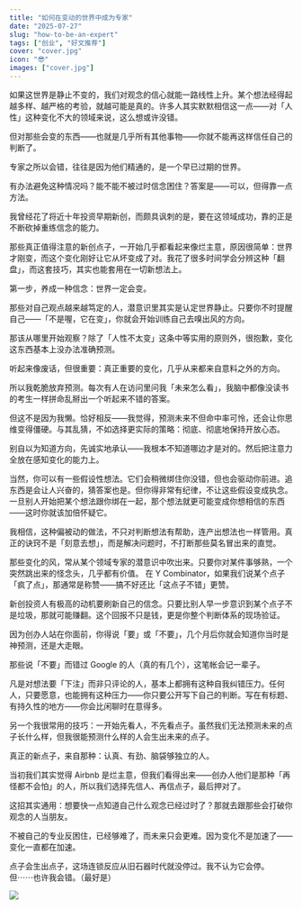 ```yaml
---
title: "如何在变动的世界中成为专家"
date: "2025-07-27"
slug: "how-to-be-an-expert"
tags: ["创业", "好文推荐"]
cover: "cover.jpg"
icon: "😎"
images: ["cover.jpg"]
---
```

如果这世界是静止不变的，我们对观念的信心就能一路线性上升。某个想法经得起越多样、越严格的考验，就越可能是真的。许多人其实默默相信这一点——对「人性」这种变化不大的领域来说，这么想或许没错。



但对那些会变的东西——也就是几乎所有其他事物——你就不能再这样信任自己的判断了。



专家之所以会错，往往是因为他们精通的，是一个早已过期的世界。



有办法避免这种情况吗？能不能不被过时信念困住？答案是——可以，但得靠一点方法。



我曾经花了将近十年投资早期新创，而颇具讽刺的是，要在这领域成功，靠的正是不断砍掉重练信念的能力。



那些真正值得注意的新创点子，一开始几乎都看起来像烂主意，原因很简单：世界才刚变，而这个变化刚好让它从坏变成了对。我花了很多时间学会分辨这种「翻盘」，而这套技巧，其实也能套用在一切新想法上。



第一步，养成一种信念：世界一定会变。



那些对自己观点越来越笃定的人，潜意识里其实是认定世界静止。只要你不时提醒自己——「不是喔，它在变」，你就会开始训练自己去嗅出风的方向。



那该从哪里开始观察？除了「人性不太变」这条中等实用的原则外，很抱歉，变化这东西基本上没办法准确预测。



听起来像废话，但很重要：真正重要的变化，几乎从来都来自意料之外的方向。



所以我乾脆放弃预测。每次有人在访问里问我「未来怎么看」，我脑中都像没读书的考生一样拼命乱掰出一个听起来不错的答案。



但这不是因为我懒。恰好相反——我觉得，预测未来不但命中率可怜，还会让你思维变得僵硬。与其乱猜，不如选择更实际的策略：彻底、彻底地保持开放心态。



别自以为知道方向，先诚实地承认——我根本不知道哪边才是对的。然后把注意力全放在感知变化的能力上。



当然，你可以有一些假设性想法。它们会稍微绑住你没错，但也会驱动你前进。追东西是会让人兴奋的，猜答案也是。但你得非常有纪律，不让这些假设变成执念。
一旦别人开始把某个想法跟你绑在一起，那个想法就更可能变成你想相信的东西——这时你就该加倍怀疑它。



我相信，这种偏被动的做法，不只对判断想法有帮助，连产出想法也一样管用。真正的诀窍不是「刻意去想」，而是解决问题时，不打断那些莫名冒出来的直觉。



那些变化的风，常从某个领域专家的潜意识中吹出来。只要你对某件事够熟，一个突然跳出来的怪念头，几乎都有价值。
在 Y Combinator，如果我们说某个点子「疯了点」，那通常是称赞——搞不好还比「这点子不错」更赞。



新创投资人有极高的动机要刷新自己的信念。只要比别人早一步意识到某个点子不是垃圾，那就可能赚翻。这个回报不只是钱，更是你整个判断体系的现场验证。



因为创办人站在你面前，你得说「要」或「不要」，几个月后你就会知道你当时是神预测，还是大走眼。



那些说「不要」而错过 Google 的人（真的有几个），这笔帐会记一辈子。



凡是对想法要「下注」而非只评论的人，基本上都拥有这种自我纠错压力。任何人，只要愿意，也能拥有这种压力——你只要公开写下自己的判断。写在有标题、有持久性的地方——你会比闲聊时在意得多。



另一个我很常用的技巧：一开始先看人，不先看点子。虽然我们无法预测未来的点子长什么样，但我很能预测什么样的人会生出未来的点子。



真正的新点子，来自那种：认真、有劲、脑袋够独立的人。



当初我们其实觉得 Airbnb 是烂主意，但我们看得出来——创办人他们是那种「再怪都不会怕」的人，所以我们选择先信人、再信点子，最后押对了。



这招其实通用：想要快一点知道自己什么观念已经过时了？那就去跟那些会打破你观念的人当朋友。



不被自己的专业反困住，已经够难了，而未来只会更难。因为变化不是加速了——变化一直都在加速。



点子会生出点子，这场连锁反应从旧石器时代就没停过。我不认为它会停。
但⋯⋯也许我会错。（最好是）




![](https://prod-files-secure.s3.us-west-2.amazonaws.com/112d0858-5090-4d34-a606-b75eb8d65fd2/46476355-9cf3-4e99-9b7a-3531bc426380/1000202064.png?X-Amz-Algorithm=AWS4-HMAC-SHA256&X-Amz-Content-Sha256=UNSIGNED-PAYLOAD&X-Amz-Credential=ASIAZI2LB466QHHLKVAP%2F20250926%2Fus-west-2%2Fs3%2Faws4_request&X-Amz-Date=20250926T114338Z&X-Amz-Expires=3600&X-Amz-Security-Token=IQoJb3JpZ2luX2VjEAMaCXVzLXdlc3QtMiJHMEUCIQDZLZZWmmmxUIUiFwb7X5iKtTWwL3TawE7y7eXj0%2FErqQIgM1lCT7nT6plNSYUq8PCa7rLFS0FnVpZqhG%2F7dZq3CyMqiAQIjP%2F%2F%2F%2F%2F%2F%2F%2F%2F%2FARAAGgw2Mzc0MjMxODM4MDUiDJQniE0bTe7FIxLXMCrcA5qSUNCjFH0ZBppXjU8o4Di3wwM62QkpmZ6RNZTCi5f%2Bs49z5Nt0sqaJd%2BnxCzigkaiffBhVVx%2BAYq6uhIFKSEMPPISH%2BpMxak%2BSwLKUcOYEJX1D5ywTgxH%2BvWZOr7D4DsiDtE3C0Ia5%2Br76CgTAYX%2FhJcZBQPaTpXrcjLEmwfoaFWqtSRGLj%2Bhsp2IXtCmj9FFxvVn%2B7DgODUgl2NdObb%2BrEc1Wnclfcvo1gE0R%2B5o3uHaYvRwHdYHfuVAiVTewiEpn%2Ff%2B%2FVgl8AmvqQU1Y59sOs9FFzzd1MlTuzy%2Fvs6n0TXwj8O36hufafv%2BSAU%2FddYhhnZ7C9VVRdCNKgkqjHwNM3axkOY0erZTp9Um3Y0n2s1hTl33VbxM1MAvP5cDFS5P1t0oMM5r0cXzACl9JnFE9zSuv%2FFIQou4DgitVBSALjUiTjHS0DaQykk0h1ojNF%2FV4dX1CLOhRZS15ntxml%2FGYpNQnABnH9pOnHtS%2FHsyVebyqnCXhW2gHdnY3LOotKIPDww4PQ8St4Fb5K8l6OPAjC23keNjv46B4VD%2FRFb9IdB6vn91DwyfXYf9EXLvKqgA%2FNEAmb62su7xHUfjrn5FtSMGXmV%2FwsuV3aP3xNBo7pPLNEAuAig9iSDCbMOTd2cYGOqUBekCLcUgcxvtBQfXAbggqCWdKwrTUsJSwyCo9ZZhRi5tq2uBneMIcPkWBVvjmQhtzfZuymQD7bWGLHLKKmGAG%2F0xcr5%2FqHk%2BNsPzVkVTcdO8aUVfZDJbU4IXdtBUgnqrFN3Bl2b3nNNOLcv8viY6%2F1FqNXIRC%2BAGFFQHa8StI2GzQ%2FHTpA7HbNLmqjrPjHCHmBExLIOuVQ7GK78qk95pcAtCC1CtT&X-Amz-Signature=8532b505276a8eb537517ff41f7bd933d0c9994a827b80f22db3fe49d9838bb7&X-Amz-SignedHeaders=host&x-amz-checksum-mode=ENABLED&x-id=GetObject)

